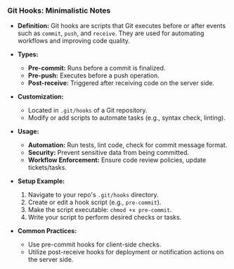 ### Git Hooks: Minimalistic Notes

- **Definition:** Git hooks are scripts that Git executes before or after events such as `commit`, `push`, and `receive`. They are used for automating workflows and improving code quality.
  
- **Types:** 
  - **Pre-commit:** Runs before a commit is finalized.
  - **Pre-push:** Executes before a push operation.
  - **Post-receive:** Triggered after receiving code on the server side.

- **Customization:** 
  - Located in `.git/hooks` of a Git repository.
  - Modify or add scripts to automate tasks (e.g., syntax check, linting).

- **Usage:** 
  - **Automation:** Run tests, lint code, check for commit message format.
  - **Security:** Prevent sensitive data from being committed.
  - **Workflow Enforcement:** Ensure code review policies, update tickets/tasks.

- **Setup Example:**
  1. Navigate to your repo's `.git/hooks` directory.
  2. Create or edit a hook script (e.g., `pre-commit`).
  3. Make the script executable: `chmod +x pre-commit`.
  4. Write your script to perform desired checks or tasks.

- **Common Practices:** 
  - Use pre-commit hooks for client-side checks.
  - Utilize post-receive hooks for deployment or notification actions on the server side.

